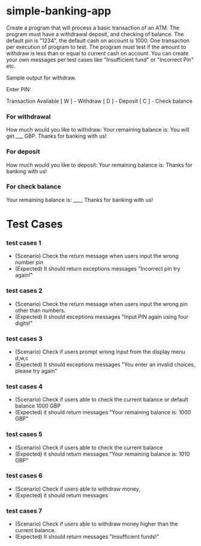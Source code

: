 # simple-banking-app

Create a program that will process a basic transaction of an ATM. The program must have a withdrawal deposit, and
checking of balance.
The default pin is "1234", the default cash on account is 1000.
One transaction per execution of program to test.
The program must test if the amount to withdraw is less than or equal to current cash on account.
You can create your own messages per test cases like "Insufficient fund" or "Incorrect Pin" etc.

Sample output for withdraw.

Enter PIN:

Transaction Available
[ W ] - Withdraw
[ D ] - Deposit
[ C ] - Check balance

### For withdrawal

How much would you like to withdraw:
Your remaining balance is:
You will get ___ GBP.
Thanks for banking with us!

### For deposit

How much would you like to deposit:
Your remaining balance is:
Thanks for banking with us!

### For check balance

Your remaining balance is: ____
Thanks for banking with us!

# Test Cases

### test cases 1

- (Scenario) Check the return message when users input the wrong number pin
- (Expected) It should return exceptions messages "Incorrect pin try again!"

### test cases 2

- (Scenario) Check the return message when users input the wrong pin other than numbers.
- (Expected) It should exceptions messages "Input PIN again using four digits!"

### test cases 3

- (Scenario) Check if users prompt wrong input from the display menu d,w,c
- (Expected) It should exceptions messages "You enter an invalid choices, please try again"

### test cases 4

- (Scenario) Check if users able to check the current balance or default balance 1000 GBP
- (Expected) it should return messages "Your remaining balance is: 1000 GBP"

### test cases 5

- (Scenario) Check if users able to check the current balance
- (Expected) it should return messages "Your remaining balance is: 1010 GBP"

### test cases 6

- (Scenario) Check if users able to withdraw money, 
- (Expected) it should return messages 

### test cases 7

- (Scenario) Check if users able to withdraw money higher than the current balance. 
- (Expected) It should return messages "Insufficient funds!"




